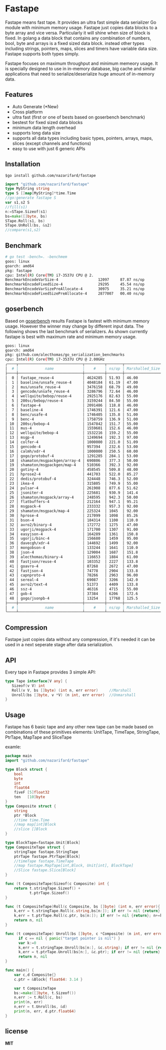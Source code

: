 
# Fastape 
Fastape means fast tape. It provides an ultra fast simple data serializer Go module with minimum memory usage.
Fastape just copies data blocks to a byte array and vice versa. Particularly it will shine when size of block is fixed. In golang a data block that contains any combination of numbers, bool, byte and arrays is a fixed sized data block. instead other types including strings, pointers, maps, slices and timers have variable data size. Fastape supports both types simply.

Fastape focuses on maximum throughput and minimum memeory usage. It is specially designed to use in in-memory database, big cache and similar applications that need to serialize/deserialize huge amount of in-memory data. 

## Features
- Auto Generate (*New)
- Cross platform
- ultra fast (first or one of bests based on goserbench benchmark)
- bestest for fixed sized data blocks
- minimum data length overhead
- supports long data size
- supports all data types including basic types, pointers, arrays, maps, slices (except channels and functions)
- easy to use with just 6 generic APIs

## Installation
```
$go install github.com/nazarifard/fastape
```
```go
import "github.com/nazarifard/fastape"
type MyString string
type S []map[MyString]*time.Time
//go:generate fastape S 
var s1,s2 S
//fill(s1)
n:=STape.Sizeof(s1)
bs=make([]byte, bs)
STape.Roll(s1, bs)
STape.UnRoll(bs, &s2)
//compare(s1,s2)
```

## Benchmark
```sh
# go test -bench=. -benchmem 
goos: linux
goarch: amd64
pkg: fastape
cpu: Intel(R) Core(TM) i7-3537U CPU @ 2.
BenchmarkEncodeVarSize-4                  12097     87.87 ns/op           64 B/op          1 allocs/op
BenchmarkEncodeFixedSize-4                29295     45.54 ns/op           48 B/op          1 allocs/op
BenchmarkEncodeVarSizePreAllocate-4       30975     35.21 ns/op            0 B/op          0 allocs/op
BenchmarkEncodeFixedSizePreAllocate-4     2877007   00.40 ns/op            0 B/op          0 allocs/op
```
## goserbench 
Based on [goserbench](https://github.com/alecthomas/go_serialization_benchmarks) results Fastape is fastest with minimum memory usage. However the winner may change by different input data. The following shows the last benchmark of serializers. As shown currently fastape is best with maximum rate and minimum memory usage.
```sh
goos: linux
goarch: amd64
pkg: github.com/alecthomas/go_serialization_benchmarks
cpu: Intel(R) Core(TM) i7-3537U CPU @ 2.00GHz
╭────┬─────────────────────────────┬─────────┬───────┬─────────────────┬──────┬───────────╮
│  # │            name             │    #    │ ns/op │ Marshalled_Size │ B/op │ allocs/op │
├────┼─────────────────────────────┼─────────┼───────┼─────────────────┼──────┼───────────┤
│  0 │ fastape_reuse-4             │ 4624285 │ 51.93 │ 46.00           │ 0    │ 0         │
│  1 │ baseline/unsafe_reuse-4     │ 4048184 │ 61.19 │ 47.00           │ 0    │ 0         │
│  2 │ mus/unsafe_reuse-4          │ 3476158 │ 68.79 │ 49.00           │ 0    │ 0         │
│  3 │ gencode/unsafe_reuse-4      │ 3286796 │ 72.64 │ 46.00           │ 0    │ 0         │
│  4 │ wellquite/bebop/reuse-4     │ 2925176 │ 82.63 │ 55.00           │ 0    │ 0         │
│  5 │ 200sc/bebop/reuse-4         │ 3159244 │ 84.50 │ 55.00           │ 0    │ 0         │
│  6 │ fastape-4                   │ 2091486 │ 118.8 │ 46.00           │ 48   │ 1         │
│  7 │ baseline-4                  │ 1746391 │ 121.6 │ 47.00           │ 48   │ 1         │
│  8 │ benc/usafe-4                │ 1746405 │ 135.8 │ 51.00           │ 64   │ 1         │
│  9 │ benc-4                      │ 1758759 │ 136.9 │ 51.00           │ 64   │ 1         │
│ 10 │ 200sc/bebop-4               │ 1547842 │ 151.7 │ 55.00           │ 64   │ 1         │
│ 11 │ mus-4                       │ 1559601 │ 152.6 │ 46.00           │ 48   │ 1         │
│ 12 │ wellquite/bebop-4           │ 1532216 │ 159.2 │ 55.00           │ 64   │ 1         │
│ 13 │ msgp-4                      │ 1249694 │ 192.3 │ 97.00           │ 128  │ 1         │
│ 14 │ colfer-4                    │ 1000000 │ 221.0 │ 51.09           │ 64   │ 1         │
│ 15 │ gencode-4                   │ 957394  │ 232.6 │ 53.00           │ 80   │ 2         │
│ 16 │ calmh/xdr-4                 │ 1000000 │ 250.5 │ 60.00           │ 64   │ 1         │
│ 17 │ gogo/protobuf-4             │ 1291285 │ 284.1 │ 53.00           │ 64   │ 1         │
│ 18 │ shamaton/msgpackgen/array-4 │ 690806  │ 377.3 │ 50.00           │ 144  │ 2         │
│ 19 │ shamaton/msgpackgen/map-4   │ 510366  │ 392.3 │ 92.00           │ 176  │ 2         │
│ 20 │ gotiny-4                    │ 458545  │ 509.8 │ 48.00           │ 168  │ 5         │
│ 21 │ hprose2-4                   │ 441703  │ 522.0 │ 85.27           │ 0    │ 0         │
│ 22 │ dedis/protobuf-4            │ 324448  │ 746.3 │ 52.00           │ 144  │ 7         │
│ 23 │ ikea-4                      │ 315805  │ 749.9 │ 55.00           │ 72   │ 8         │
│ 24 │ pulsar-4                    │ 261908  │ 877.6 │ 51.62           │ 304  │ 7         │
│ 25 │ jsoniter-4                  │ 225681  │ 930.9 │ 141.4           │ 200  │ 3         │
│ 26 │ shamaton/msgpack/array-4    │ 248595  │ 942.3 │ 50.00           │ 160  │ 4         │
│ 27 │ flatbuffers-4               │ 212164  │ 947.1 │ 95.21           │ 376  │ 10        │
│ 28 │ msgpack-4                   │ 233332  │ 957.3 │ 92.00           │ 264  │ 4         │
│ 29 │ shamaton/msgpack/map-4      │ 225324  │ 1045  │ 92.00           │ 192  │ 4         │
│ 30 │ hprose-4                    │ 217099  │ 1098  │ 85.26           │ 453  │ 8         │
│ 31 │ bson-4                      │ 184314  │ 1100  │ 110.0           │ 376  │ 10        │
│ 32 │ avro2/binary-4              │ 172772  │ 1275  │ 47.00           │ 464  │ 9         │
│ 33 │ ugorji/msgpack-4            │ 171700  │ 1307  │ 91.00           │ 1240 │ 3         │
│ 34 │ easyjson-4                  │ 164289  │ 1361  │ 150.8           │ 976  │ 7         │
│ 35 │ ugorji/binc-4               │ 156680  │ 1459  │ 95.00           │ 1256 │ 4         │
│ 36 │ davecgh/xdr-4               │ 144692  │ 1499  │ 92.00           │ 392  │ 20        │
│ 37 │ mongobson-4                 │ 133244  │ 1641  │ 110.0           │ 240  │ 9         │
│ 38 │ json-4                      │ 129004  │ 1687  │ 151.8           │ 208  │ 2         │
│ 39 │ alecthomas/binary-4         │ 116653  │ 1884  │ 61.00           │ 360  │ 27        │
│ 40 │ fastjson/reuse-4            │ 103352  │ 2227  │ 133.8           │ 1360 │ 7         │
│ 41 │ goavro-4                    │ 87268   │ 2672  │ 47.00           │ 584  │ 18        │
│ 42 │ fastjson-4                  │ 74778   │ 2904  │ 133.8           │ 1864 │ 13        │
│ 43 │ capnproto-4                 │ 78266   │ 2963  │ 96.00           │ 4392 │ 6         │
│ 44 │ sereal-4                    │ 69087   │ 3206  │ 142.0           │ 1104 │ 22        │
│ 45 │ avro2/text-4                │ 51373   │ 4409  │ 133.8           │ 1320 │ 20        │
│ 46 │ ssz-4                       │ 46316   │ 4715  │ 55.00           │ 416  │ 45        │
│ 47 │ gob-4                       │ 37384   │ 6206  │ 172.6           │ 1744 │ 37        │
│ 48 │ gogo/jsonpb-4               │ 13254   │ 17768 │ 125.5           │ 2747 │ 80        │
├────┼─────────────────────────────┼─────────┼───────┼─────────────────┼──────┼───────────┤
│  # │            name             │    #    │ ns/op │ Marshalled_Size │ B/op │ allocs/op │
╰────┴─────────────────────────────┴─────────┴───────┴─────────────────┴──────┴───────────╯
```
## Compression
Fastape just copies data without any compression, if it's needed it can be used in a next seperate stage after data serialization.

## API 
 Every tape in Fastape provides 3 simple API:

 ```go
 type Tape interface[V any] {
    Sizeof(v V) int
    Roll(v V, bs []byte) (int n, err error)     //Marshall
    Unroll(bs []byte, v *V) (n int, err error)  //Unmarshall     
 }
 ```

## Usage
 Fastape has 6 basic tape and any other new tape can be made based on combinations of these primitives elements:
UnitTape, TimeTape, StringTape, PtrTape, MapTape and SliceTape

examle:
```go
package main
import "github.com/nazarifard/fastape"

type Block struct {
	bool
	byte
	int
	float64
	fiveF [5]float32
	ten   [10]byte
}
type Composite struct {
    string 
    ptr *Block
    //time time.Time
    //map map[int]Block
    //slice []Block
}

type BlockTape=fastape.Unit[Block]
type CompositeTape struct {
    stringTape fastape.StringTape
    ptrTape fastape.PtrTape[Block]
    //timeTape fastape.TimeTape
    //map fastape.MapTape[int,Block, Unit[int], BlockTape]
    //Slice fastape.Slice[Block]
}

func (t CompositeTape)Sizeof(c Composite) int {
    return t.stringTape.Sizeof() + 
           t.ptrTape.Sizeof() 
}

func (t CompositeTape)Roll(c Composite, bs []byte) (int n, err error){
    k,err = t.stringTape.Roll(c.string,bs[n:]); if err != nil {return}; n+=k
    k,err = t.ptrTape.Roll(c.ptr, bs[n:]); if err != nil {return}; n+=k
    return n, nil
}

func (t compositeTape) Unroll(bs []byte, c *Composite) (n int, err error) {
	  if c == nil { panic("target pointer is nil") }
      var k:=0
	  k,err = t.stringTape.Unroll(bs[n:], &c.string); if err != nil {return}; n+=k
      k,err = t.ptrTape.Unroll(bs[n:], &c.ptr); if err != nil {return}; n+=k
      return n, nil
}

func main() {
    var c,d Composite{}
    c.ptr = &Block{ float64: 3.14 }

    var t CompositeTape
    bs:=make([]byte, t.Sizeof())
    n,err := t.Roll(c, bs)
    print(n, err)
    n,err = t.Unroll(bs, &d)
    print(n, err, d.ptr.float64)
}
```

## license
  **MIT**
